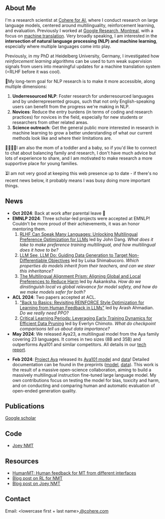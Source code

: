 ## About Me
I'm a research scientist at [Cohere for AI](https://cohere.for.ai/), where I conduct research on large language models, centered around multilinguality, reinforcement learning, and evaluation. Previously I worked at [Google Research, Montreal](https://research.google/locations/montreal/), with a focus on [machine translation](https://research.google/research-areas/machine-translation/). Very broadly speaking, I am interested in the **intersection of natural language processing (NLP) and machine learning**, especially where multiple languages come into play.

Previously, in my PhD at Heidelberg University, Germany, I investigated how *reinforcement learning* algorithms can be used to turn weak supervision signals from users into meaningful updates for a machine translation system (=RLHF before it was cool).

🎯My long-term goal for NLP research is to make it more accessible, along multiple dimensions: 
1. **Underresourced NLP**: Foster research for underresourced languages and by underrepresented groups, such that not only English-speaking users can benefit from the progress we're making in NLP. 
2. **Novices**: Reduce the entry burdens (in terms of coding and research practices)  for novices in the field, especially for new students or researchers from other related areas.
3. **Science outreach**: Get the general public more interested in research in machine learning to grow a better understanding of what our current methods look like and where their limitations are.

👨‍👩‍👧‍👦I am also the mom of a toddler and a baby, so if you'd like to connect to chat about balancing family and research, I don't have much advice but lots of experience to share, and I am motivated to make research a more supportive place for young families.

⏳I am not very good at keeping this web presence up to date - if there's no recent news below, it probably means I was busy doing more important things.

<!--I host research interns at Google (usually in the summer) and also supervise students externally, and I love collaborating across continents/cultures/disciplines/companies/..., so please drop me an email with details about the collaboration you're looking for and we'll have a chat.-->

## News
- **Oct 2024**: Back at work after parental leave 👶
- **EMNLP 2024**: Three scholar-led projects were accepted at EMNLP! Couldn't be more proud of their achievements, it was an honor mentoring them.
    1. [RLHF Can Speak Many Languages: Unlocking Multilingual Preference Optimization for LLMs](https://cohere.com/research/papers/rlhf-can-speak-many-languages-unlocking-multilingual-preference-optimization-for-llms-2024-07-05) led by John Dang. *What does it take to make preference training multilingual, and how multilingual does it have to be?*
    2. [LLM See, LLM Do: Guiding Data Generation to Target Non-Differentiable Objectives](https://cohere.com/research/papers/llm-see-llm-do-guiding-data-generation-to-target-non-differentiable-objectives-2024-07-05) led by Luísa Shimabucoro. *Which properties do models inherit from their teachers, and can we steer this inheritance?*
    3. [The Multilingual Alignment Prism: Aligning Global and Local Preferences to Reduce Harm](https://cohere.com/research/papers/the-multilingual-alignment-prism-aligning-global-and-local-preferences-to-reduce-harm-2024-06-08) led by Aakanksha. *How do we dinstinguish local vs global relevance for model safety, and how do we make models safer for both?*
- **ACL 2024**: Two papers accepted at ACL.
    1. ["Back to Basics: Revisiting REINFORCE Style Optimization for Learning from Human Feedback in LLMs"](https://cohere.com/research/papers/back-to-basics-revisiting-reinforce-style-optimization-for-learning-from-human-feedback-in-llms-2024-02-23) led by Arash Ahmadian. *Do we really need PPO?*
    2. [Critical Learning Periods: Leveraging Early Training Dynamics for Efficient Data Pruning](https://aclanthology.org/2024.findings-acl.560/) led by Everlyn Chimoto. *What do checkpoint comparisons tell us about data importance?*
- **May 2024**: We released Aya23, a multilingual model from the Aya family covering 23 languages. It comes in two sizes (8B and 35B) and outperforms Aya101 and similar competitors. All details in our [tech report](https://arxiv.org/abs/2405.15032).
<!--
- **Feb 2024**: Giving a guest lecture on the Aya project in Siva Reddy's class on [Natural Language Understanding with Deep Learning / Computational Semantics](https://mcgill-nlp.github.io/teaching/comp545-ling782-484-W24/) at McGill. Slides available upon request.
- **Feb 2024**: New preprint about RLHF: ["Back to Basics: Revisiting REINFORCE Style Optimization for Learning from Human Feedback in LLMs"](https://cohere.com/research/papers/back-to-basics-revisiting-reinforce-style-optimization-for-learning-from-human-feedback-in-llms-2024-02-23). This work led by Cohere for AI scholar [Arash Ahmadian](https://scholar.google.ca/citations?user=T-xossMAAAAJ&hl=en) scrutinizes the popular PPO algorithm for RLHF in LLMs, and presents effective but simpler alternatives that are grounded in the classic (and basic!) REINFORCE algorithm. Throwback to my PhD topic :)
-->
- **Feb 2024**: [Project Aya](https://cohere.com/research/aya) released its [Aya101 model](https://huggingface.co/CohereForAI/aya-101) and [data](https://huggingface.co/datasets/CohereForAI/aya_dataset)! Detailed documentation can be found in the preprints ([model](https://cohere.com/research/papers/aya-model-paper-2024-02-13), [data](https://cohere.com/research/papers/aya-dataset-paper-2024-02-13)). This work is the result of a massive open-science collaboration, aiming to build a massively multilingual instruction fine-tuned large language model. My own contributions focus on testing the model for bias, toxicity and harm, and on conducting and comparing human and automatic evaluation of open-ended generation quality.

## Publications
[Google scholar](https://scholar.google.com/citations?hl=en&user=j4cOSzAAAAAJ)

## Code
- [Joey NMT](https://github.com/joeynmt/joeynmt)

## Resources
- [HumanMT: Human feedback for MT from different interfaces](https://www.cl.uni-heidelberg.de/statnlpgroup/humanmt/)
- [Blog post on RL for NMT](https://www.cl.uni-heidelberg.de/statnlpgroup/blog/rl4nmt/)
- [Blog post on Joey NMT](https://www.cl.uni-heidelberg.de/statnlpgroup/blog/joey/)

## Contact
Email: \<lowercase first + last name\>.@cohere.com
